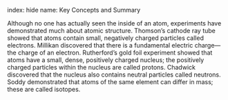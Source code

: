 index: hide
name: Key Concepts and Summary

Although no one has actually seen the inside of an atom, experiments have demonstrated much about atomic structure. Thomson’s cathode ray tube showed that atoms contain small, negatively charged particles called electrons. Millikan discovered that there is a fundamental electric charge—the charge of an electron. Rutherford’s gold foil experiment showed that atoms have a small, dense, positively charged nucleus; the positively charged particles within the nucleus are called protons. Chadwick discovered that the nucleus also contains neutral particles called neutrons. Soddy demonstrated that atoms of the same element can differ in mass; these are called isotopes.
